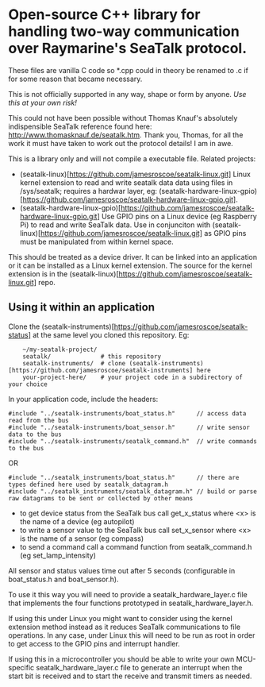# Open-source C++ library for handling two-way communication over Raymarine's SeaTalk protocol.

These files are vanilla C code so *.cpp could in theory be renamed to .c if for some reason that became necessary.

This is not officially supported in any way, shape or form by anyone. *Use this at your own risk!*

This could not have been possible without Thomas Knauf's absolutely indispensible SeaTalk reference found here: http://www.thomasknauf.de/seatalk.htm. Thank you, Thomas, for all the work it must have taken to work out the protocol details! I am in awe.

This is a library only and will not compile a executable file. Related projects:
- (seatalk-linux)[https://github.com/jamesroscoe/seatalk-linux.git] Linux kernel extension to read and write seatalk data data using files in /sys/seatalk; requires a hardwar layer, eg: (seatalk-hardware-linux-gpio)[https://github.com/jamesroscoe/seatalk-hardware-linux-gpio.git].
- (seatalk-hardware-linux-gpio)[https://github.com/jamesroscoe/seatalk-hardware-linux-gpio.git] Use GPIO pins on a Linux device (eg Raspberry Pi) to read and write SeaTalk data. Use in conjunciton with (seatalk-linux)[https://github.com/jamesroscoe/seatalk-linux.git] as GPIO pins must be manipulated from within kernel space.

This should be treated as a device driver. It can be linked into an application or it can be installed as a Linux kernel extension. The source for the kernel extension is in the (seatalk-linux)[https://github.com/jamesroscoe/seatalk-linux.git] repo.

## Using it within an application

Clone the (seatalk-instruments)[https://github.com/jamesroscoe/seatalk-status] at the same level you cloned this repository. Eg:

        ~/my-seatalk-project/
        seatalk/              # this repository
        seatalk-instruments/  # clone (seatalk-instruments)[https://github.com/jamesroscoe/seatalk-instruments] here
        your-project-here/    # your project code in a subdirectory of your choice

In your application code, include the headers:

    #include "../seatalk-instruments/boat_status.h"      // access data read from the bus
    #include "../seatalk-instruments/boat_sensor.h"      // write sensor data to the bus
    #include "../seatalk-instruments/seatalk_command.h"  // write commands to the bus

OR

    #include "../seatalk_instruments/boat_status.h"      // there are types defined here used by seatalk_datagram.h
    #include "../seatalk_instruments/seatalk_datagram.h" // build or parse raw datagrams to be sent or collected by other means

* to get device status from the SeaTalk bus call get_x_status where &lt;x&gt; is the name of a device (eg autopilot)
* to write a sensor value to the SeaTalk bus call set_x_sensor where &lt;x&gt; is the name of a sensor (eg compass)
* to send a command call a command function from seatalk_command.h (eg set_lamp_intensity)

All sensor and status values time out after 5 seconds (configurable in boat_status.h and boat_sensor.h).

To use it this way you will need to provide a seatalk_hardware_layer.c file that implements the four functions prototyped in seatalk_hardware_layer.h.

If using this under Linux you might want to consider using the kernel extension method instead as it reduces SeaTalk communications to file operations. In any case, under Linux this will need to be run as root in order to get access to the GPIO pins and interrupt handler.

If using this in a microcontroller you should be able to write your own MCU-specific seatalk_hardware_layer.c file to generate an interrupt when the start bit is received and to start the receive and transmit timers as needed.
